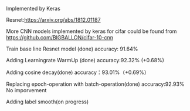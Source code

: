 Implemented by Keras

Resnet:https://arxiv.org/abs/1812.01187

More CNN models implemented by keras for cifar could be found from https://github.com/BIGBALLON/cifar-10-cnn

Train base line Resnet model (done) accuracy: 91.64%

Adding Learningrate WarmUp (done) accuracy:92.32% (+0.68%)

Adding cosine decay(done) accuracy：93.01%（+0.69%）

Replacing epoch-operation with batch-operation(done) accuracy:92.93%    No imporvement

Adding label smooth(on progress)
